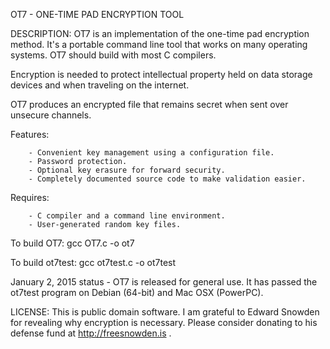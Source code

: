 OT7 - ONE-TIME PAD ENCRYPTION TOOL                        


DESCRIPTION: OT7 is an implementation of the one-time pad encryption method. 
It's a portable command line tool that works on many operating systems. OT7
should build with most C compilers.

Encryption is needed to protect intellectual property held on data storage 
devices and when traveling on the internet.

OT7 produces an encrypted file that remains secret when sent over unsecure 
channels.  

Features:

        - Convenient key management using a configuration file.
        - Password protection.
        - Optional key erasure for forward security.
        - Completely documented source code to make validation easier.

Requires:
        
        - C compiler and a command line environment.
        - User-generated random key files.
        
To build OT7: gcc OT7.c -o ot7

To build ot7test: gcc ot7test.c -o ot7test

January 2, 2015 status - OT7 is released for general use. It has passed the 
ot7test program on Debian (64-bit) and Mac OSX (PowerPC). 
 
LICENSE: This is public domain software. I am grateful to Edward Snowden for
revealing why encryption is necessary. Please consider donating to his defense 
fund at http://freesnowden.is . 

